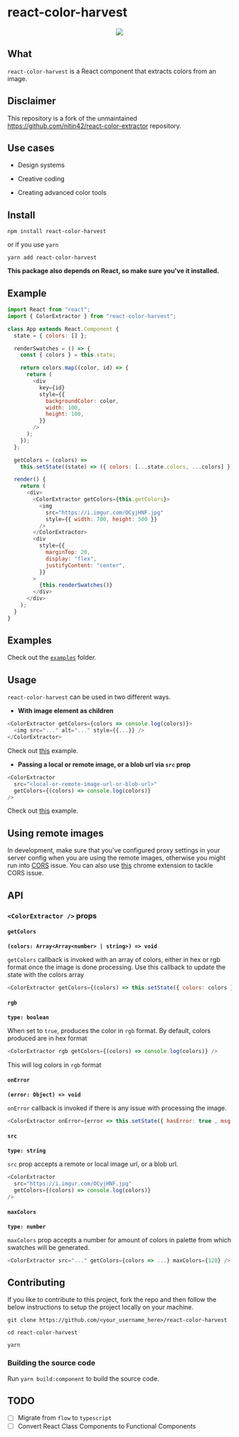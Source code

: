 # react-color-harvest

<p align="center">
  <img src="https://github.com/nitin42/react-color-extractor/blob/master/assets/Demo.gif" />
</p>

## What

`react-color-harvest` is a React component that extracts colors from an image.

## Disclaimer

This repository is a fork of the unmaintained https://github.com/nitin42/react-color-extractor repository.

## Use cases

- Design systems

- Creative coding

- Creating advanced color tools

## Install

```
npm install react-color-harvest
```

or if you use `yarn`

```
yarn add react-color-harvest
```

**This package also depends on React, so make sure you've it installed.**

## Example

```js
import React from "react";
import { ColorExtractor } from "react-color-harvest";

class App extends React.Component {
  state = { colors: [] };

  renderSwatches = () => {
    const { colors } = this.state;

    return colors.map((color, id) => {
      return (
        <div
          key={id}
          style={{
            backgroundColor: color,
            width: 100,
            height: 100,
          }}
        />
      );
    });
  };

  getColors = (colors) =>
    this.setState((state) => ({ colors: [...state.colors, ...colors] }));

  render() {
    return (
      <div>
        <ColorExtractor getColors={this.getColors}>
          <img
            src="https://i.imgur.com/OCyjHNF.jpg"
            style={{ width: 700, height: 500 }}
          />
        </ColorExtractor>
        <div
          style={{
            marginTop: 20,
            display: "flex",
            justifyContent: "center",
          }}
        >
          {this.renderSwatches()}
        </div>
      </div>
    );
  }
}
```

## Examples

Check out the [`examples`](./examples) folder.

## Usage

`react-color-harvest` can be used in two different ways.

- **With image element as children**

```js
<ColorExtractor getColors={colors => console.log(colors)}>
  <img src="..." alt="..." style={{...}} />
</ColorExtractor>
```

Check out [this](./examples/WithChildren.js) example.

- **Passing a local or remote image, or a blob url via `src` prop**

```js
<ColorExtractor
  src="<local-or-remote-image-url-or-blob-url>"
  getColors={(colors) => console.log(colors)}
/>
```

Check out [this](./examples/WithSrc.js) example.

## Using remote images

In development, make sure that you've configured proxy settings in your server config when you are using the remote images, otherwise you might run into [CORS](https://developer.mozilla.org/en-US/docs/Web/HTTP/CORS) issue. You can also use [this](https://chrome.google.com/webstore/detail/allow-control-allow-origi/nlfbmbojpeacfghkpbjhddihlkkiljbi?hl=en) chrome extension to tackle CORS issue.

## API

### `<ColorExtractor />` props

#### `getColors`

**`(colors: Array<Array<number> | string>) => void`**

`getColors` callback is invoked with an array of colors, either in hex or rgb format once the image is done processing. Use this callback to update the state with the colors array

```js
<ColorExtractor getColors={(colors) => this.setState({ colors: colors })} />
```

#### `rgb`

**`type: boolean`**

When set to `true`, produces the color in `rgb` format. By default, colors produced are in hex format

```js
<ColorExtractor rgb getColors={(colors) => console.log(colors)} />
```

This will log colors in `rgb` format

#### `onError`

**`(error: Object) => void`**

`onError` callback is invoked if there is any issue with processing the image.

```js
<ColorExtractor onError={error => this.setState({ hasError: true , msg: error })}>
```

#### `src`

**`type: string`**

`src` prop accepts a remote or local image url, or a blob url.

```js
<ColorExtractor
  src="https://i.imgur.com/OCyjHNF.jpg"
  getColors={(colors) => console.log(colors)}
/>
```

#### `maxColors`

**`type: number`**

`maxColors` prop accepts a number for amount of colors in palette from which swatches will be generated.

```js
<ColorExtractor src="..." getColors={colors => ...} maxColors={128} />
```

## Contributing

If you like to contribute to this project, fork the repo and then follow the below instructions to setup the project locally on your machine.

```
git clone https://github.com/<your_username_here>/react-color-harvest

cd react-color-harvest

yarn
```

### Building the source code

Run `yarn build:component` to build the source code.

## TODO

- [ ] Migrate from `flow` to `typescript`
- [ ] Convert React Class Components to Functional Components
